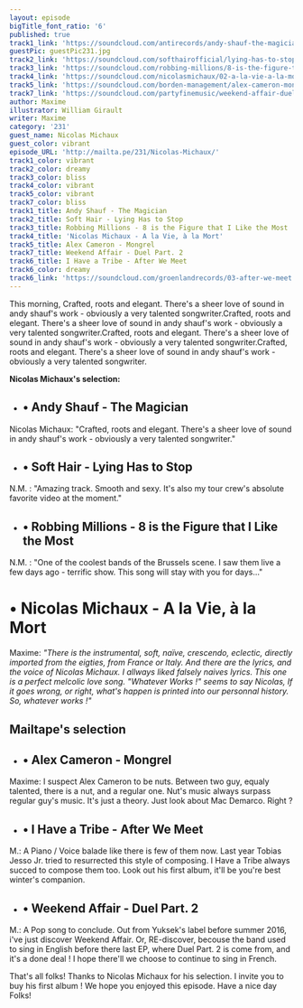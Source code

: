 ```yaml
---
layout: episode
bigTitle_font_ratio: '6'
published: true
track1_link: 'https://soundcloud.com/antirecords/andy-shauf-the-magician'
guestPic: guestPic231.jpg
track2_link: 'https://soundcloud.com/softhairofficial/lying-has-to-stop-single'
track3_link: 'https://soundcloud.com/robbing-millions/8-is-the-figure-that-i-like-the-most'
track4_link: 'https://soundcloud.com/nicolasmichaux/02-a-la-vie-a-la-mort'
track5_link: 'https://soundcloud.com/borden-management/alex-cameron-mongrel'
track7_link: 'https://soundcloud.com/partyfinemusic/weekend-affair-duel-part-2'
author: Maxime
illustrator: William Girault
writer: Maxime
category: '231'
guest_name: Nicolas Michaux
guest_color: vibrant
episode_URL: 'http://mailta.pe/231/Nicolas-Michaux/'
track1_color: vibrant
track2_color: dreamy
track3_color: bliss
track4_color: vibrant
track5_color: vibrant
track7_color: bliss
track1_title: Andy Shauf - The Magician
track2_title: Soft Hair - Lying Has to Stop
track3_title: Robbing Millions - 8 is the Figure that I Like the Most
track4_title: 'Nicolas Michaux - A la Vie, à la Mort'
track5_title: Alex Cameron - Mongrel
track7_title: Weekend Affair - Duel Part. 2
track6_title: I Have a Tribe - After We Meet
track6_color: dreamy
track6_link: 'https://soundcloud.com/groenlandrecords/03-after-we-meet'
---
```

<p id="introduction"> This morning, Crafted, roots and elegant. There's a sheer love of sound in andy shauf's work - obviously a very talented songwriter.Crafted, roots and elegant. There's a sheer love of sound in andy shauf's work - obviously a very talented songwriter.Crafted, roots and elegant. There's a sheer love of sound in andy shauf's work - obviously a very talented songwriter.Crafted, roots and elegant. There's a sheer love of sound in andy shauf's work - obviously a very talented songwriter. </p>

**Nicolas Michaux's selection:** 
 
+ ## • **Andy Shauf - The Magician**
Nicolas Michaux: "Crafted, roots and elegant. There's a sheer love of sound in andy shauf's work - obviously a very talented songwriter."

+ ## • **Soft Hair - Lying Has to Stop**
N.M. : "Amazing track. Smooth and sexy. It's also my tour crew's absolute favorite video at the moment."

+ ## • **Robbing Millions - 8 is the Figure that I Like the Most**
N.M. : "One of the coolest bands of the Brussels scene. I saw them live a few days ago - terrific show. This song will stay with you for days..."



# **• Nicolas Michaux - A la Vie, à la Mort**
Maxime: _"There is the instrumental, soft, naïve, crescendo, eclectic, directly imported from the eigties, from France or Italy. And there are the lyrics, and the voice of Nicolas Michaux. I allways liked falsely naives lyrics. This one is a perfect melcolic love song. "Whatever Works !" seems to say Nicolas, If it goes wrong, or right, what's happen is printed into our personnal history. So, whatever works !"_

 

## **Mailtape's selection**
 
+ ## • **Alex Cameron - Mongrel**
Maxime: I suspect Alex Cameron to be nuts. Between two guy, equaly talented, there is a nut, and a regular one. Nut's music always surpass regular guy's music. It's just a theory. Just look about Mac Demarco. Right ?

+ ## • **I Have a Tribe - After We Meet**
M.: A Piano / Voice balade like there is few of them now. Last year Tobias Jesso Jr. tried to resurrected this style of composing. I Have a Tribe always succed to compose them too. Look out his first album, it'll be you're best winter's companion.

+ ## • **Weekend Affair - Duel Part. 2**
M.: A Pop song to conclude. Out from Yuksek's label before summer 2016, i've just discover Weekend Affair. Or, RE-discover, becouse the band used to sing in English before there last EP, where Duel Part. 2 is come from, and it's a done deal ! I hope there'll we choose to continue to sing in French. 

<p id="outroduction">That's all folks! Thanks to Nicolas Michaux for his selection. I invite you to buy his first album ! We hope you enjoyed this episode. Have a nice day Folks!</p>
